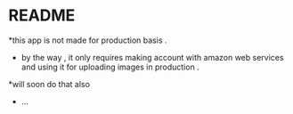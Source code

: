 # README

*this app is not made for production basis .

* by the way , it only requires making account with amazon web services and using it for uploading images in production . 

*will soon do that also 

* ...
